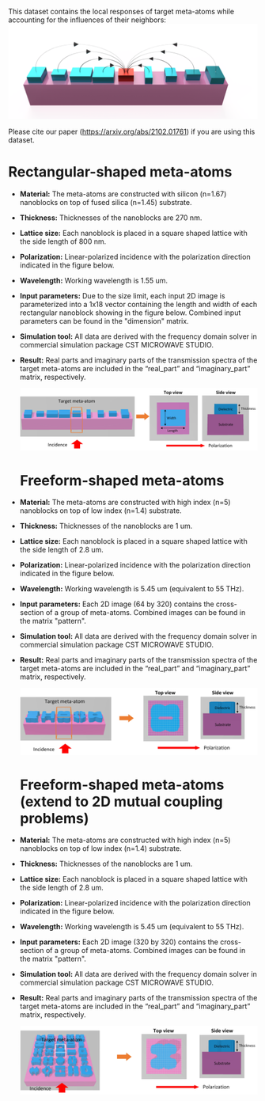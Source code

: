 This dataset contains the local responses of target meta-atoms while accounting for the influences of their neighbors:
![image](https://github.com/SensongAn/Metasurface-mutual-coupling/blob/main/pics/coupling_demo.png)

Please cite our paper (https://arxiv.org/abs/2102.01761) if you are using this dataset.

# Rectangular-shaped meta-atoms

-   **Material:** The meta-atoms are constructed with silicon (n=1.67) nanoblocks on top of fused silica (n=1.45) substrate.

-   **Thickness:** Thicknesses of the nanoblocks are 270 nm.

-   **Lattice size:** Each nanoblock is placed in a square
    shaped lattice with the side length of 800 nm.                         

-   **Polarization:** Linear-polarized incidence with the polarization direction
    indicated in the figure below.

-   **Wavelength:** Working wavelength is 1.55 um.

-   **Input parameters:** Due to the size limit, each input 2D image is parameterized into a 1x18 vector containing the length and width of each rectangular nanoblock showing in the figure below. Combined input parameters can be found in the "dimension" matrix.

-   **Simulation tool:** All data are derived with the frequency domain solver
    in commercial simulation package CST MICROWAVE STUDIO.

-   **Result:** Real parts and imaginary parts of the transmission spectra of
    the target meta-atoms are included in the “real_part” and “imaginary_part” matrix, respectively.
    
    ![image](https://github.com/SensongAn/Metasurface-mutual-coupling/blob/main/pics/coupling_rectangle.jpg)
    
    
    # Freeform-shaped meta-atoms

-   **Material:** The meta-atoms are constructed with high index (n=5) nanoblocks on top of low index (n=1.4) substrate.

-   **Thickness:** Thicknesses of the nanoblocks are 1 um.

-   **Lattice size:** Each nanoblock is placed in a square
    shaped lattice with the side length of 2.8 um.                         

-   **Polarization:** Linear-polarized incidence with the polarization direction
    indicated in the figure below.

-   **Wavelength:** Working wavelength is 5.45 um (equivalent to 55 THz).

-   **Input parameters:** Each 2D image (64 by 320) contains the cross-section of a group of meta-atoms. Combined images can be found in the matrix "pattern".

-   **Simulation tool:** All data are derived with the frequency domain solver
    in commercial simulation package CST MICROWAVE STUDIO.

-   **Result:** Real parts and imaginary parts of the transmission spectra of
    the target meta-atoms are included in the “real_part” and “imaginary_part” matrix, respectively.
    
    ![image](https://github.com/SensongAn/Metasurface-mutual-coupling/blob/main/pics/coupling_freeform.jpg)
    
    
    # Freeform-shaped meta-atoms (extend to 2D mutual coupling problems)

-   **Material:** The meta-atoms are constructed with high index (n=5) nanoblocks on top of low index (n=1.4) substrate.

-   **Thickness:** Thicknesses of the nanoblocks are 1 um.

-   **Lattice size:** Each nanoblock is placed in a square
    shaped lattice with the side length of 2.8 um.                         

-   **Polarization:** Linear-polarized incidence with the polarization direction
    indicated in the figure below.

-   **Wavelength:** Working wavelength is 5.45 um (equivalent to 55 THz).

-   **Input parameters:** Each 2D image (320 by 320) contains the cross-section of a group of meta-atoms. Combined images can be found in the matrix "pattern".

-   **Simulation tool:** All data are derived with the frequency domain solver
    in commercial simulation package CST MICROWAVE STUDIO.

-   **Result:** Real parts and imaginary parts of the transmission spectra of
    the target meta-atoms are included in the “real_part” and “imaginary_part” matrix, respectively.
    
    ![image](https://github.com/SensongAn/Metasurface-mutual-coupling/blob/main/pics/coupling_freeform_2D.jpg)
